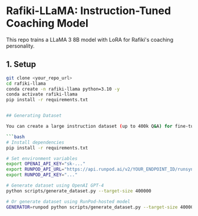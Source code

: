 # Rafiki-LLaMA: Instruction-Tuned Coaching Model

This repo trains a LLaMA 3 8B model with LoRA for Rafiki's coaching personality.

## 1. Setup

```bash
git clone <your_repo_url>
cd rafiki-llama
conda create -n rafiki-llama python=3.10 -y
conda activate rafiki-llama
pip install -r requirements.txt


## Generating Dataset

You can create a large instruction dataset (up to 400k Q&A) for fine-tuning:

```bash
# Install dependencies
pip install -r requirements.txt

# Set environment variables
export OPENAI_API_KEY="sk-..."
export RUNPOD_API_URL="https://api.runpod.ai/v2/YOUR_ENDPOINT_ID/runsync"
export RUNPOD_API_KEY="..."

# Generate dataset using OpenAI GPT-4
python scripts/generate_dataset.py --target-size 400000

# Or generate dataset using RunPod-hosted model
GENERATOR=runpod python scripts/generate_dataset.py --target-size 400000

